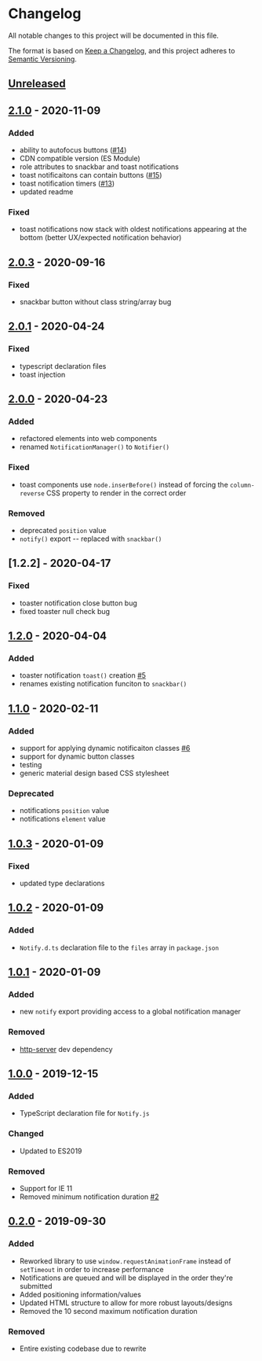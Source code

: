 # Changelog

All notable changes to this project will be documented in this file.

The format is based on [Keep a Changelog](https://keepachangelog.com/en/1.0.0/),
and this project adheres to [Semantic Versioning](https://semver.org/spec/v2.0.0.html).

## [Unreleased]

## [2.1.0] - 2020-11-09

### Added

- ability to autofocus buttons ([#14](https://github.com/codewithkyle/notifyjs/issues/14))
- CDN compatible version (ES Module)
- role attributes to snackbar and toast notifications
- toast notificaitons can contain buttons ([#15](https://github.com/codewithkyle/notifyjs/issues/15))
- toast notification timers ([#13](https://github.com/codewithkyle/notifyjs/issues/13))
- updated readme

### Fixed

- toast notifications now stack with oldest notifications appearing at the bottom (better UX/expected notification behavior)

## [2.0.3] - 2020-09-16

### Fixed

-   snackbar button without class string/array bug

## [2.0.1] - 2020-04-24

### Fixed

-   typescript declaration files
-   toast injection

## [2.0.0] - 2020-04-23

### Added

-   refactored elements into web components
-   renamed `NotificationManager()` to `Notifier()`

### Fixed

-   toast components use `node.inserBefore()` instead of forcing the `column-reverse` CSS property to render in the correct order

### Removed

-   deprecated `position` value
-   `notify()` export -- replaced with `snackbar()`

## [1.2.2] - 2020-04-17

### Fixed

-   toaster notification close button bug
-   fixed toaster null check bug

## [1.2.0] - 2020-04-04

### Added

-   toaster notification `toast()` creation [#5](https://github.com/codewithkyle/notifyjs/issues/5)
-   renames existing notification funciton to `snackbar()`

## [1.1.0] - 2020-02-11

### Added

-   support for applying dynamic notificaiton classes [#6](https://github.com/codewithkyle/notifyjs/issues/6)
-   support for dynamic button classes
-   testing
-   generic material design based CSS stylesheet

### Deprecated

-   notifications `position` value
-   notifications `element` value

## [1.0.3] - 2020-01-09

### Fixed

-   updated type declarations

## [1.0.2] - 2020-01-09

### Added

-   `Notify.d.ts` declaration file to the `files` array in `package.json`

## [1.0.1] - 2020-01-09

### Added

-   new `notify` export providing access to a global notification manager

### Removed

-   [http-server](https://www.npmjs.com/package/http-server) dev dependency

## [1.0.0] - 2019-12-15

### Added

-   TypeScript declaration file for `Notify.js`

### Changed

-   Updated to ES2019

### Removed

-   Support for IE 11
-   Removed minimum notification duration [#2](https://github.com/codewithkyle/notifyjs/issues/2)

## [0.2.0] - 2019-09-30

### Added

-   Reworked library to use `window.requestAnimationFrame` instead of `setTimeout` in order to increase performance
-   Notifications are queued and will be displayed in the order they're submitted
-   Added positioning information/values
-   Updated HTML structure to allow for more robust layouts/designs
-   Removed the 10 second maximum notification duration

### Removed

-   Entire existing codebase due to rewrite

[unreleased]: https://github.com/codewithkyle/notifyjs/compare/v2.1.0...HEAD
[2.1.0]: https://github.com/codewithkyle/notifyjs/compare/v2.0.3...v2.1.0
[2.0.3]: https://github.com/codewithkyle/notifyjs/compare/v2.0.1...v2.0.3
[2.0.1]: https://github.com/codewithkyle/notifyjs/compare/v2.0.0...v2.0.1
[2.0.0]: https://github.com/codewithkyle/notifyjs/compare/v1.2.0...v2.0.0
[1.2.0]: https://github.com/codewithkyle/notifyjs/compare/v1.1.0...v1.2.0
[1.1.0]: https://github.com/codewithkyle/notifyjs/compare/v1.0.3...v1.1.0
[1.0.3]: https://github.com/codewithkyle/notifyjs/compare/v1.0.2...v1.0.3
[1.0.2]: https://github.com/codewithkyle/notifyjs/compare/v1.0.1...v1.0.2
[1.0.1]: https://github.com/codewithkyle/notifyjs/compare/v1.0.0...v1.0.1
[1.0.0]: https://github.com/codewithkyle/notifyjs/compare/v0.2.0...v1.0.0
[0.2.0]: https://github.com/codewithkyle/notifyjs/compare/v0.1.0...v0.2.0
